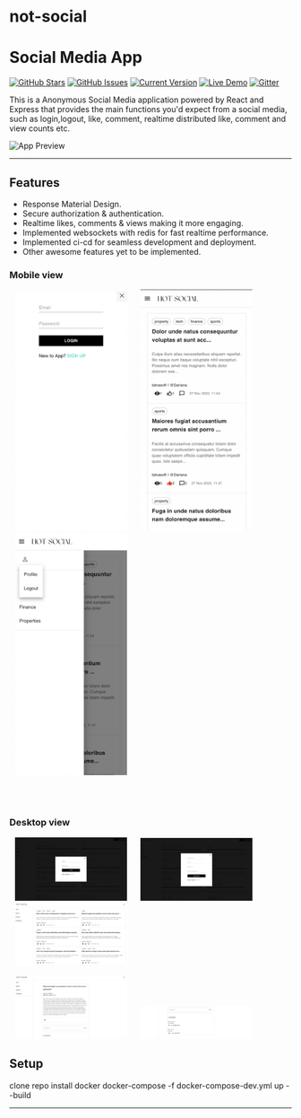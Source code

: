 # not-social
Social Media App
============
[![GitHub Stars](https://img.shields.io/github/stars/IgorAntun/node-chat.svg)](https://github.com/taraksuthar1999/not-social) [![GitHub Issues](https://img.shields.io/github/issues/IgorAntun/node-chat.svg)](https://github.com/taraksuthar1999/not-social/issues) [![Current Version](https://img.shields.io/badge/version-1.0.7-green.svg)](https://github.com/taraksuthar1999/not-social) [![Live Demo](https://img.shields.io/badge/demo-online-green.svg)]() [![Gitter](https://badges.gitter.im/Join%20Chat.svg)]()

This is a Anonymous Social Media application powered by React and Express that provides the main functions you'd expect from a social media, such as login,logout, like, comment, realtime distributed like, comment and view counts etc.

![App Preview]()

---

## Features
- Response Material Design.
- Secure authorization & authentication.
- Realtime likes, comments & views making it more engaging.
- Implemented websockets with redis for fast realtime performance.
- Implemented ci-cd for seamless development and deployment.
- Other awesome features yet to be implemented.


<h3>Mobile view</h3>
<p float="left">
  <img src="https://github.com/taraksuthar1999/not-social/blob/main/client/public/m-login.png?raw=true" width="200" style="margin:0px 10px"/>
  <img src="https://github.com/taraksuthar1999/not-social/blob/main/client/public/m-posts.png?raw=true" width="200" style="margin:0px 10px"/> 
  <img src="https://github.com/taraksuthar1999/not-social/blob/main/client/public/logout.png?raw=true" width="200" style="margin:0px 10px"/>
</p>
</br>
</br>

<h3>Desktop view</h3>
<p float="left">
  <img src="https://github.com/taraksuthar1999/not-social/blob/main/client/public/login.png?raw=true" width="200" style="margin:0px 10px"/>
  <img src="https://github.com/taraksuthar1999/not-social/blob/main/client/public/register.png?raw=true" width="200" style="margin:0px 10px"/> 
  <img src="https://github.com/taraksuthar1999/not-social/blob/main/client/public/posts.png?raw=true" width="200" style="margin:0px 10px"/>
</p>

<p float="left">
  <img src="https://github.com/taraksuthar1999/not-social/blob/main/client/public/post.png?raw=true" width="200" style="margin:0px 10px"/>
  <img src="https://github.com/taraksuthar1999/not-social/blob/main/client/public/comments.png?raw=true" width="200" style="margin:0px 10px"/> 
</p>

## Setup

clone repo
install docker
docker-compose -f docker-compose-dev.yml up --build

---
